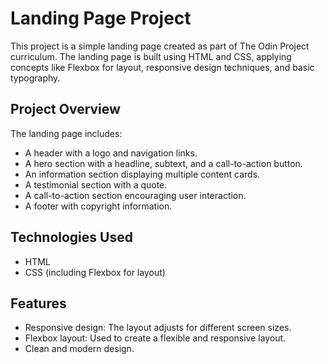 # Landing Page Project

This project is a simple landing page created as part of The Odin Project curriculum. The landing page is built using HTML and CSS, applying concepts like Flexbox for layout, responsive design techniques, and basic typography.

## Project Overview

The landing page includes:

- A header with a logo and navigation links.
- A hero section with a headline, subtext, and a call-to-action button.
- An information section displaying multiple content cards.
- A testimonial section with a quote.
- A call-to-action section encouraging user interaction.
- A footer with copyright information.

## Technologies Used

- HTML
- CSS (including Flexbox for layout)

## Features

- Responsive design: The layout adjusts for different screen sizes.
- Flexbox layout: Used to create a flexible and responsive layout.
- Clean and modern design.

